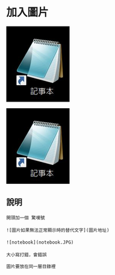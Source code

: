 # 加入圖片

![notebook](notebook.JPG)

![notebook](notebook.jpg)


## 說明
```
開頭加一個 驚嘆號

![圖片如果無法正常顯示時的替代文字](圖片地址)

![notebook](notebook.JPG)

大小寫打錯，會錯誤

```

```
圖片要放在同一層目錄裡
```
